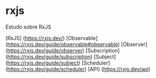 # rxjs
Estudo sobre RxJS

[RxJS] (https://rxjs.dev/)
[Observable] (https://rxjs.dev/guide/observable#observable)
[Observer] (https://rxjs.dev/guide/observer)
[Subscription] (https://rxjs.dev/guide/subscription)
[Subject] (https://rxjs.dev/guide/subject)
[Scheduler] (https://rxjs.dev/guide/scheduler)
[API] (https://rxjs.dev/api)
